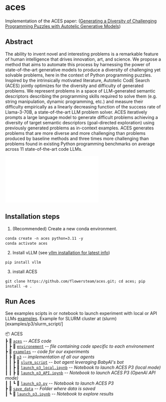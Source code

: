# aces
Implementation of the ACES paper: ([Generating a Diversity of Challenging Programming
Puzzles with Autotelic Generative Models](https://openreview.net/pdf?id=L1mMK39Z7P))

## Abstract
The ability to invent novel and interesting problems is a remarkable feature of
human intelligence that drives innovation, art, and science. We propose a method
that aims to automate this process by harnessing the power of state-of-the-art
generative models to produce a diversity of challenging yet solvable problems,
here in the context of Python programming puzzles. Inspired by the intrinsically
motivated literature, Autotelic CodE Search (ACES) jointly optimizes for the
diversity and difficulty of generated problems. We represent problems in a space of
LLM-generated semantic descriptors describing the programming skills required
to solve them (e.g. string manipulation, dynamic programming, etc.) and measure
their difficulty empirically as a linearly decreasing function of the success rate of
Llama-3-70B, a state-of-the-art LLM problem solver. ACES iteratively prompts
a large language model to generate difficult problems achieving a diversity of
target semantic descriptors (goal-directed exploration) using previously generated
problems as in-context examples. ACES generates problems that are more diverse
and more challenging than problems produced by baseline methods and three
times more challenging than problems found in existing Python programming
benchmarks on average across 11 state-of-the-art code LLMs.

![aces_fig](docs/image/aces_fig.pdf)


## Installation steps
1. (Recommended) Create a new conda environment.
```
conda create -n aces python=3.11 -y
conda activate aces
```
2. Install vLLM (see [vllm installation for latest info](https://docs.vllm.ai/en/latest/getting_started/installation.html))
```
pip install vllm 
```
3. install ACES
```
git clone https://github.com/flowersteam/aces.git; cd aces; pip install -e .

```

## Run Aces
See examples scipts in or notebook to launch experiment with local or API LLMs [examples](examples/p3/).
Example for SLURM cluster at (slurm)[examples/p3/slurm_script/]



📦 ACES  
┣ 📂 [`aces`](babyai-text) -- *ACES code*    
┃ ┣ 📂 [`environement`](aces/environement) -- *file containing code specific to each environement*    
┣ 📂 [`examples`](examples) -- *code for our experiments*    
┃ ┣ 📂 [`p3`](examples/agents) -- *implementation of all our agents*    
┃ ┃ ┣ 📂 [`slurm_script`](examples/agents/slurm_script)  -- *bot agent leveraging BabyAI's bot*    
┃ ┃ ┣ 📜 [`launch_p3_local.ipynb`](examples/agents/slurm_script/launch_p3.ipynb)  -- *Notebook to launch ACES P3 (local mode)*    
┃ ┃ ┣ 📜 [`launch_p3_API.ipynb`](examples/agents/slurm_script/launch_p3.ipynb)  -- *Notebook to launch ACES P3 (OpenAI API mode)*    
┃ ┃ ┗ 📜 [`launch_p3.py`](examples/agents/slurm_script/launch_p3.ipynb)  -- *Notebook to launch ACES P3*    
┣ 📂 [`save_data`](save_data) -- *Folder where data is saved*    
┃ ┗ 📜 [`launch_p3.ipynb`](save_data/check_data.ipynb)  -- *Notebook to explore results*    
